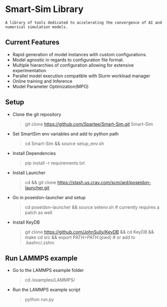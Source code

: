 # Smart-Sim Library

    A library of tools dedicated to accelerating the convergence of AI and numerical simulation models.
    
    
## Current Features

   - Rapid generation of model instances with custom configurations.
   - Model agnostic in regards to configuration file format.
   - Multiple hierarchies of configuration allowing for extensive experimentation
   - Parallel model execution compatible with Slurm workload manager
   - Online training and Inference
   - Model Parameter Optimization(MPO)
   
## Setup

   - Clone the git repository
      > git clone https://github.com/Spartee/Smart-Sim.git Smart-Sim
   - Set SmartSim env variables and add to python path
      > cd Smart-Sim && source setup_env.sh
   - Install Dependencies
      > pip install -r requirements.txt
   - Install Launcher
      > cd && git clone https://stash.us.cray.com/scm/ard/poseidon-launcher.git
   - Go in poseidon-launcher and setup
      > cd poseidon-launcher && source setenv.sh   # currently requires a patch as well
   - Install KeyDB
      > git clone https://github.com/JohnSully/KeyDB && cd KeyDB && make
      > cd src && export PATH=$PATH:$(pwd) # or add to .bashrc/.zshrc

## Run LAMMPS example

   - Go to the LAMMPS example folder
      > cd /examples/LAMMPS/
   - Run the LAMMPS example script
      > python run.py


   
